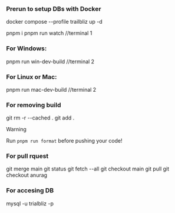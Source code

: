 ### Prerun to setup DBs with Docker

docker compose --profile trailbliz up -d

pnpm i
pnpm run watch //terminal 1

### For Windows:

pnpm run win-dev-build //terminal 2

### For Linux or Mac:

pnpm run mac-dev-build //terminal 2

### For removing build

git rm -r --cached .
git add .

> [!WARNING]
> Run `pnpm run format` before pushing your code!

### For pull rquest

git merge main
git status
git fetch --all
git checkout main
git pull
git checkout anurag

### For accesing DB

mysql -u trialbliz -p
